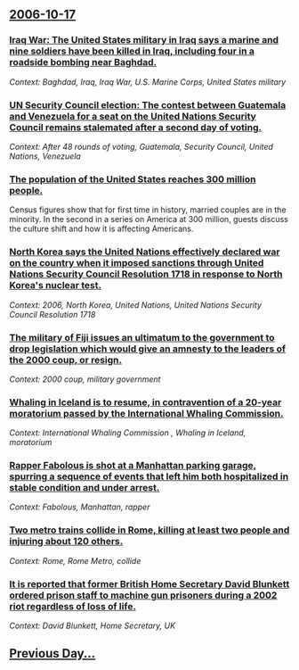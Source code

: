 ## [2006-10-17](/news/2006/10/17/index.md)

### [ Iraq War: The United States military in Iraq says a marine and nine soldiers have been killed in Iraq, including four in a roadside bombing near Baghdad. ](/news/2006/10/17/iraq-war-the-united-states-military-in-iraq-says-a-marine-and-nine-soldiers-have-been-killed-in-iraq-including-four-in-a-roadside-bombing.md)
_Context: Baghdad, Iraq, Iraq War, U.S. Marine Corps, United States military_

### [ UN Security Council election: The contest between Guatemala and Venezuela for a seat on the United Nations Security Council remains stalemated after a second day of voting. ](/news/2006/10/17/un-security-council-election-the-contest-between-guatemala-and-venezuela-for-a-seat-on-the-united-nations-security-council-remains-stalema.md)
_Context: After 48 rounds of voting, Guatemala, Security Council, United Nations, Venezuela_

### [ The population of the United States reaches 300 million people. ](/news/2006/10/17/the-population-of-the-united-states-reaches-300-million-people.md)
Census figures show that for first time in history, married couples are in the minority. In the second in a series on America at 300 million, guests discuss the culture shift and how it is affecting Americans.

### [ North Korea says the United Nations effectively declared war on the country when it imposed sanctions through United Nations Security Council Resolution 1718 in response to North Korea's nuclear test. ](/news/2006/10/17/north-korea-says-the-united-nations-effectively-declared-war-on-the-country-when-it-imposed-sanctions-through-united-nations-security-counc.md)
_Context: 2006, North Korea, United Nations, United Nations Security Council Resolution 1718_

### [ The military of Fiji issues an ultimatum to the government to drop legislation which would give an amnesty to the leaders of the 2000 coup, or resign. ](/news/2006/10/17/the-military-of-fiji-issues-an-ultimatum-to-the-government-to-drop-legislation-which-would-give-an-amnesty-to-the-leaders-of-the-2000-coup.md)
_Context: 2000 coup, military government_

### [ Whaling in Iceland  is to resume, in contravention of a 20-year moratorium passed by the International Whaling Commission. ](/news/2006/10/17/whaling-in-iceland-is-to-resume-in-contravention-of-a-20-year-moratorium-passed-by-the-international-whaling-commission.md)
_Context: International Whaling Commission , Whaling in Iceland, moratorium_

### [ Rapper Fabolous is shot at a Manhattan parking garage, spurring a sequence of events that left him both hospitalized in stable condition and under arrest.](/news/2006/10/17/rapper-fabolous-is-shot-at-a-manhattan-parking-garage-spurring-a-sequence-of-events-that-left-him-both-hospitalized-in-stable-condition-an.md)
_Context: Fabolous, Manhattan, rapper_

### [ Two metro trains collide in Rome, killing at least two people and injuring about 120 others. ](/news/2006/10/17/two-metro-trains-collide-in-rome-killing-at-least-two-people-and-injuring-about-120-others.md)
_Context: Rome, Rome Metro, collide_

### [ It is reported that former British Home Secretary David Blunkett ordered prison staff to machine gun prisoners during a 2002 riot regardless of loss of life. ](/news/2006/10/17/it-is-reported-that-former-british-home-secretary-david-blunkett-ordered-prison-staff-to-machine-gun-prisoners-during-a-2002-riot-regardles.md)
_Context: David Blunkett, Home Secretary, UK_

## [Previous Day...](/news/2006/10/16/index.md)

